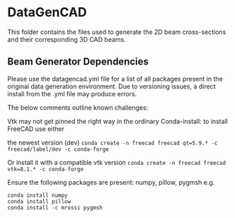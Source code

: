 # DataGenCAD

This folder contains the files used to generate the 2D beam cross-sections and their corresponding 3D CAD beams.

## Beam Generator Dependencies
Please use the datagencad.yml file for a list of all packages present in the original data generation environment. Due to versioning issues, a direct install from the .yml file may produce errors.

The below comments outline known challenges:

Vtk may not get pinned the right way in the ordinary Conda-install:
to install FreeCAD use either

the newest version (dev)
```conda create -n freecad freecad qt=5.9.* -c freecad/label/dev -c conda-forge```

Or install it with a compatible vtk version
```conda create -n freecad freecad vtk=8.1.* -c conda-forge```

Ensure the following packages are present:
numpy, pillow, pygmsh
e.g.
```
conda install numpy
conda install pillow
conda install -c mrossi pygmsh
```
